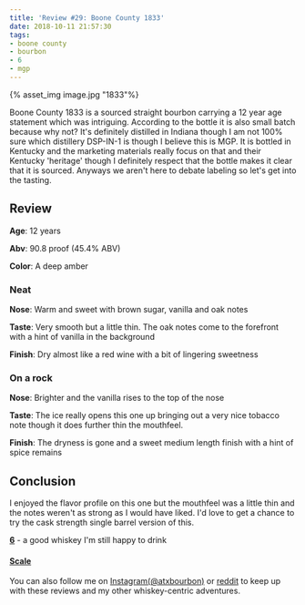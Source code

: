 ```yaml
---
title: 'Review #29: Boone County 1833'
date: 2018-10-11 21:57:30
tags:
- boone county
- bourbon
- 6
- mgp
---
```

{% asset_img image.jpg "1833"%}

Boone County 1833 is a sourced straight bourbon carrying a 12 year age statement which was intriguing. According to the bottle it is also small batch because why not? It's definitely distilled in Indiana though I am not 100% sure which distillery DSP-IN-1 is though I believe this is MGP. It is bottled in Kentucky and the marketing materials really focus on that and their Kentucky 'heritage' though I definitely respect that the bottle makes it clear that it is sourced. Anyways we aren't here to debate labeling so let's get into the tasting.

## Review
**Age**: 12 years

**Abv**: 90.8 proof (45.4% ABV)

**Color**: A deep amber 

### Neat
**Nose**: Warm and sweet with brown sugar, vanilla and oak notes

**Taste**: Very smooth but a little thin. The oak notes come to the forefront with a hint of vanilla in the background

**Finish**: Dry almost like a red wine with a bit of lingering sweetness

### On a rock
**Nose**: Brighter and the vanilla rises to the top of the nose 

**Taste**: The ice really opens this one up bringing out a very nice tobacco note though it does further thin the mouthfeel. 

**Finish**: The dryness is gone and a sweet medium length finish with a hint of spice remains

## Conclusion 
I enjoyed the flavor profile on this one but the mouthfeel was a little thin and the notes weren't as strong as I would have liked. I'd love to get a chance to try the cask strength single barrel version of this.

[**6**](https://atxbourbon.com/tags/6/) - a good whiskey I'm still happy to drink

#### [Scale](http://atxbourbon.com/Scale/)

You can also follow me on [Instagram(@atxbourbon)](https://www.instagram.com/atxbourbon/) or [reddit](https://www.reddit.com/r/scottmotorraddrinks/) to keep up with these reviews and my other whiskey-centric adventures.
